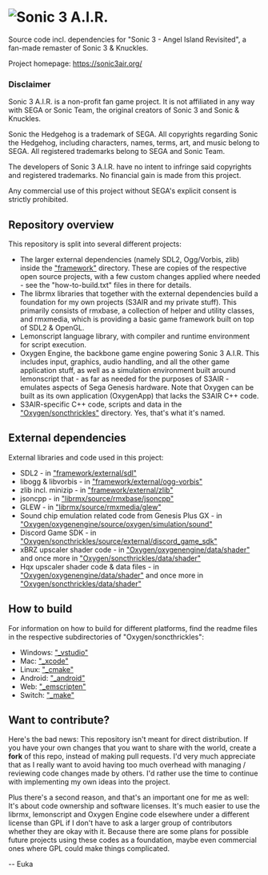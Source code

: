 # ![Sonic 3 A.I.R.](Oxygen/soncthrickles/data/images/menu/sonic3air_logo.png)

Source code incl. dependencies for "Sonic 3 - Angel Island Revisited", a fan-made remaster of Sonic 3 & Knuckles.

Project homepage: https://sonic3air.org/


### Disclaimer

Sonic 3 A.I.R. is a non-profit fan game project. It is not affiliated in any way with SEGA or Sonic Team, the original creators of Sonic 3 and Sonic & Knuckles.

Sonic the Hedgehog is a trademark of SEGA. All copyrights regarding Sonic the Hedgehog, including characters, names, terms, art, and music belong to SEGA. All registered trademarks belong to SEGA and Sonic Team.

The developers of Sonic 3 A.I.R. have no intent to infringe said copyrights and registered trademarks.
No financial gain is made from this project.

Any commercial use of this project without SEGA's explicit consent is strictly prohibited.


## Repository overview

This repository is split into several different projects:
* The larger external dependencies (namely SDL2, Ogg/Vorbis, zlib) inside the ["framework"](framework/) directory. These are copies of the respective open source projects, with a few custom changes applied where needed - see the "how-to-build.txt" files in there for details.
* The librmx libraries that together with the external dependencies build a foundation for my own projects (S3AIR and my private stuff). This primarily consists of rmxbase, a collection of helper and utility classes, and rmxmedia, which is providing a basic game framework built on top of SDL2 & OpenGL.
* Lemonscript language library, with compiler and runtime environment for script execution.
* Oxygen Engine, the backbone game engine powering Sonic 3 A.I.R. This includes input, graphics, audio handling, and all the other game application stuff, as well as a simulation environment built around lemonscript that - as far as needed for the purposes of S3AIR - emulates aspects of Sega Genesis hardware. Note that Oxygen can be built as its own application (OxygenApp) that lacks the S3AIR C++ code.
* S3AIR-specific C++ code, scripts and data in the ["Oxygen/soncthrickles"](Oxygen/soncthrickles) directory. Yes, that's what it's named.


## External dependencies

External libraries and code used in this project:
* SDL2 - in ["framework/external/sdl"](framework/external/sdl)
* libogg & libvorbis - in ["framework/external/ogg-vorbis"](framework/external/ogg-vorbis)
* zlib incl. minizip - in ["framework/external/zlib"](framework/external/zlib)
* jsoncpp - in ["librmx/source/rmxbase/jsoncpp"](librmx/source/rmxbase/jsoncpp)
* GLEW - in ["librmx/source/rmxmedia/glew"](librmx/source/rmxmedia/glew)
* Sound chip emulation related code from Genesis Plus GX - in ["Oxygen/oxygenengine/source/oxygen/simulation/sound"](Oxygen/oxygenengine/source/oxygen/simulation/sound)
* Discord Game SDK - in ["Oxygen/soncthrickles/source/external/discord_game_sdk"](Oxygen/soncthrickles/source/external/discord_game_sdk)
* xBRZ upscaler shader code - in ["Oxygen/oxygenengine/data/shader"](Oxygen/oxygenengine/data/shader) and once more in ["Oxygen/soncthrickles/data/shader"](Oxygen/soncthrickles/data/shader)
* Hqx upscaler shader code & data files - in ["Oxygen/oxygenengine/data/shader"](Oxygen/oxygenengine/data/shader) and once more in ["Oxygen/soncthrickles/data/shader"](Oxygen/soncthrickles/data/shader)


## How to build

For information on how to build for different platforms, find the readme files in the respective subdirectories of "Oxygen/soncthrickles":
* Windows: ["_vstudio"](Oxygen/soncthrickles/build/_vstudio)
* Mac:     ["_xcode"](Oxygen/soncthrickles/build/_xcode)
* Linux:   ["_cmake"](Oxygen/soncthrickles/build/_cmake)
* Android: ["_android"](Oxygen/soncthrickles/build/_android)
* Web:     ["_emscripten"](Oxygen/soncthrickles/build/_emscripten)
* Switch:  ["_make"](Oxygen/soncthrickles/build/_make)


## Want to contribute?

Here's the bad news: This repository isn't meant for direct distribution. If you have your own changes that you want to share with the world, create a **fork** of this repo, instead of making pull requests. I'd very much appreciate that as I really want to avoid having too much overhead with managing / reviewing code changes made by others. I'd rather use the time to continue with implementing my own ideas into the project.

Plus there's a second reason, and that's an important one for me as well: It's about code ownership and software licenses. It's much easier to use the librmx, lemonscript and Oxygen Engine code elsewhere under a different license than GPL if I don't have to ask a larger group of contributors whether they are okay with it. Because there are some plans for possible future projects using these codes as a foundation, maybe even commercial ones where GPL could make things complicated.

-- Euka
